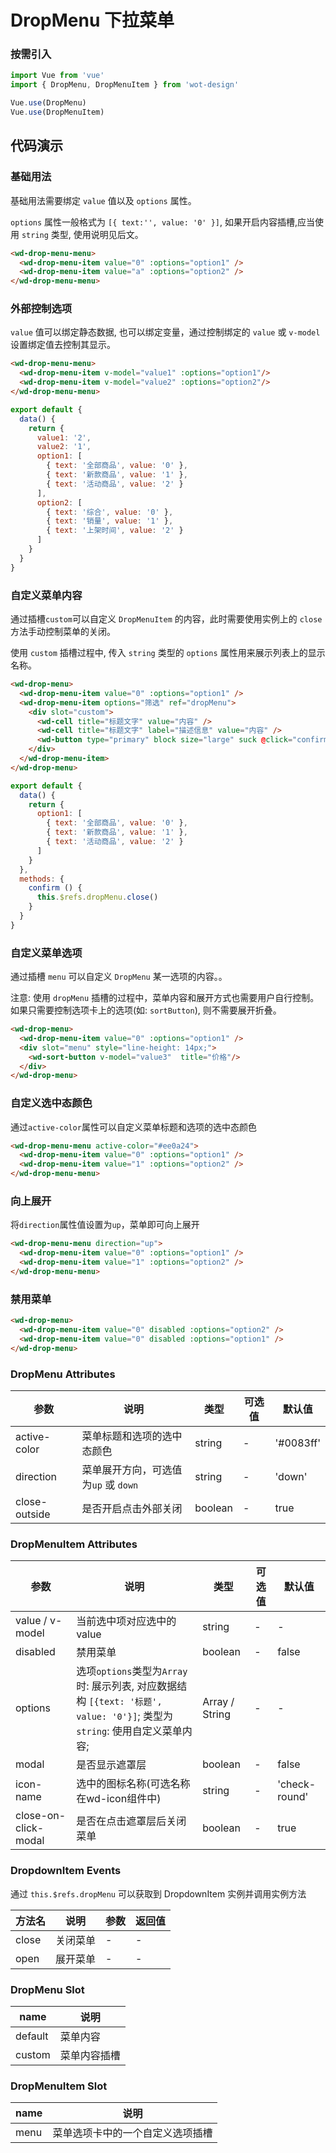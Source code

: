 # DropMenu 下拉菜单

### 按需引入

```javascript
import Vue from 'vue'
import { DropMenu, DropMenuItem } from 'wot-design'

Vue.use(DropMenu)
Vue.use(DropMenuItem)
```

## 代码演示

### 基础用法

基础用法需要绑定 `value` 值以及 `options` 属性。

 `options` 属性一般格式为 `[{ text:'', value: '0' }]`, 如果开启内容插槽,应当使用 `string` 类型, 使用说明见后文。

```html
<wd-drop-menu-menu>
  <wd-drop-menu-item value="0" :options="option1" />
  <wd-drop-menu-item value="a" :options="option2" />
</wd-drop-menu-menu>
```

### 外部控制选项

`value` 值可以绑定静态数据, 也可以绑定变量，通过控制绑定的 `value` 或 `v-model` 设置绑定值去控制其显示。

```html
<wd-drop-menu-menu>
  <wd-drop-menu-item v-model="value1" :options="option1"/>
  <wd-drop-menu-item v-model="value2" :options="option2"/>
</wd-drop-menu-menu>
```

```JavaScript
export default {
  data() {
    return {
      value1: '2',
      value2: '1',
      option1: [
        { text: '全部商品', value: '0' },
        { text: '新款商品', value: '1' },
        { text: '活动商品', value: '2' }
      ],
      option2: [
        { text: '综合', value: '0' },
        { text: '销量', value: '1' },
        { text: '上架时间', value: '2' }
      ]
    }
  }
}
```

### 自定义菜单内容

通过插槽`custom`可以自定义 `DropMenuItem` 的内容，此时需要使用实例上的 `close` 方法手动控制菜单的关闭。

使用 `custom` 插槽过程中, 传入 `string` 类型的 `options` 属性用来展示列表上的显示名称。

```html
<wd-drop-menu>
  <wd-drop-menu-item value="0" :options="option1" />
  <wd-drop-menu-item options="筛选" ref="dropMenu">
    <div slot="custom">
      <wd-cell title="标题文字" value="内容" />
      <wd-cell title="标题文字" label="描述信息" value="内容" />
      <wd-button type="primary" block size="large" suck @click="confirm">主要按钮</wd-button>
    </div>
  </wd-drop-menu-item>
</wd-drop-menu>
```

```JavaScript
export default {
  data() {
    return {
      option1: [
        { text: '全部商品', value: '0' },
        { text: '新款商品', value: '1' },
        { text: '活动商品', value: '2' }
      ]
    }
  },
  methods: {
    confirm () {
      this.$refs.dropMenu.close()
    }
  }
}
```

### 自定义菜单选项

通过插槽 `menu` 可以自定义 `DropMenu` 某一选项的内容。。

注意: 使用 `dropMenu` 插槽的过程中，菜单内容和展开方式也需要用户自行控制。如果只需要控制选项卡上的选项(如: `sortButton`), 则不需要展开折叠。

```html
<wd-drop-menu>
  <wd-drop-menu-item value="0" :options="option1" />
  <div slot="menu" style="line-height: 14px;">
    <wd-sort-button v-model="value3"  title="价格"/>
  </div>
</wd-drop-menu>
```

### 自定义选中态颜色

通过`active-color`属性可以自定义菜单标题和选项的选中态颜色

```html
<wd-drop-menu-menu active-color="#ee0a24">
  <wd-drop-menu-item value="0" :options="option1" />
  <wd-drop-menu-item value="1" :options="option2" />
</wd-drop-menu-menu>
```

### 向上展开

将`direction`属性值设置为`up`，菜单即可向上展开

```html
<wd-drop-menu-menu direction="up">
  <wd-drop-menu-item value="0" :options="option1" />
  <wd-drop-menu-item value="1" :options="option2" />
</wd-drop-menu-menu>
```

### 禁用菜单

```html
<wd-drop-menu>
  <wd-drop-menu-item value="0" disabled :options="option2" />
  <wd-drop-menu-item value="0" disabled :options="option1" />
</wd-drop-menu>
```

### DropMenu Attributes

| 参数      | 说明                                 | 类型      | 可选值       | 默认值   |
|---------- |------------------------------------ |---------- |------------- |-------- |
| active-color | 菜单标题和选项的选中态颜色 | string | - | '#0083ff'|
| direction | 菜单展开方向，可选值为`up` 或 `down` | string | - | 'down' |
| close-outside | 是否开启点击外部关闭 | boolean | - | true |

### DropMenuItem Attributes

| 参数      | 说明                                 | 类型      | 可选值       | 默认值   |
|---------- |------------------------------------ |---------- |------------- |-------- |
| value / v-model | 当前选中项对应选中的 value | string | - | - |
| disabled | 禁用菜单 | boolean | - | false |
| options | 选项`options`类型为`Array`时: 展示列表, 对应数据结构 `[{text: '标题', value: '0'}]`; 类型为`string`: 使用自定义菜单内容; | Array / String | - | - | - |
| modal | 是否显示遮罩层 | boolean | - | false |
| icon-name | 选中的图标名称(可选名称在wd-icon组件中) | string | - | 'check-round' |
| close-on-click-modal | 是否在点击遮罩层后关闭菜单 | boolean | - | true |

### DropdownItem Events

通过 `this.$refs.dropMenu` 可以获取到 DropdownItem 实例并调用实例方法

| 方法名 | 说明 | 参数 | 返回值 |
|------|------|------|------|
| close | 关闭菜单 | - | - |
| open | 展开菜单 | - | - |

### DropMenu Slot

| name      | 说明       |
|------------- |----------- |
| default | 菜单内容 |
| custom | 菜单内容插槽 |

### DropMenuItem Slot

| name      | 说明       |
|------------- |----------- |
| menu | 菜单选项卡中的一个自定义选项插槽 |
